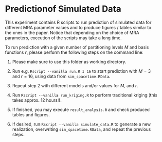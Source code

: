 # Predictionof Simulated Data

This experiment contains R scripts to run prediction of simulated data for different MRA parameter values and to produce figures / tables similar to the ones in the paper.
Notice that depending on the choice of MRA parameters, execution of the scripts may take a long time.


To run prediction with a given number of partitioning levels $M$ and basis functions $r$, please perform the following steps on the command line:


1. Please make sure to use this folder as working directory.

2. Run  e.g. `Rscript --vanilla run.R 3 16` to start prediction with $M=3$ and $r=16$, using data from `sim_spacetime.RData`.

3. Repeat step 2 with different models and/or values for $M$, and $r$.

4. Run `Rscript --vanilla run_kriging.R` to perform traditional kriging (this takes approx. 12 hours!).

5. If finished, you may execute `result_analysis.R` and check produced tables and figures.

6. If desired, run `Rscript --vanilla simulate_data.R` to generate a new realization, overwriting `sim_spacetime.RData`, and repeat the previous steps.